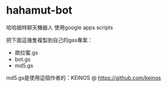 # hahamut-bot
哈哈姆特聊天機器人
使用google apps scripts

把下面這幾隻複製到自己的gas專案：
* 歐拉蜜.gs
* bot.gs
* md5.gs

md5.gs是使用這個作者的：KEINOS @ https://github.com/keinos
